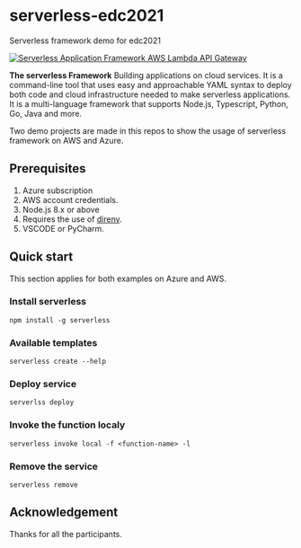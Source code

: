 # serverless-edc2021
Serverless framework demo for edc2021

[![Serverless Application Framework AWS Lambda API Gateway](https://s3.amazonaws.com/assets.github.serverless/readme-serverless-framework.gif)](https://serverless.com)

**The serverless Framework** Building applications on cloud services. It is a command-line tool that uses easy and approachable YAML syntax to deploy both code and cloud infrastructure needed to make serverless applications.
It is a multi-language framework that supports Node.js, Typescript, Python, Go, Java and more. 

Two demo projects are made in this repos to show the usage of serverless framework on AWS and Azure.

## Prerequisites
1. Azure subscription
2. AWS account credentials.
3. Node.js 8.x or above
4. Requires the use of [direnv](https://direnv.net).
5. VSCODE or PyCharm.

## Quick start

This section applies for both examples on Azure and AWS.

### Install serverless

```
npm install -g serverless
```

### Available templates

```shell
serverless create --help

```

### Deploy service
```shell
serverlss deploy
```

### Invoke the function localy
```shell
serverless invoke local -f <function-name> -l
```

### Remove the service
```shell
serverless remove
```

## Acknowledgement

Thanks for all the participants.
